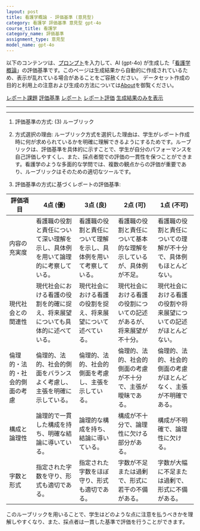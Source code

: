 ```yaml
---
layout: post
title: 看護学概論 - 評価基準 (意見型)
category: 看護学 評価基準 意見型 gpt-4o
course_title: 看護学
category_name: 評価基準
assignment_type: 意見型
model_name: gpt-4o
---
```


以下のコンテンツは、[プロンプト](https://github.com/takedatoshiyuki/synthetic_assignments/tree/main/generated/看護学/gpt-4o/prompt_評価基準-意見型.md)を入力して、AI (gpt-4o) が生成した「[看護学概論](/contents/看護学/)」の評価基準です。このページは生成結果から自動的に作成されているため、表示が乱れている場合があることをご容赦ください。
データセット作成の目的と利用上の注意および生成の方法については[About](/About)を御覧ください。

[レポート課題](../レポート課題-意見型)
[評価基準](../評価基準-意見型)
[レポート](../レポート-意見型)
[レポート評価](../レポート評価-意見型)
[生成結果のみを表示](https://github.com/takedatoshiyuki/synthetic_assignments/tree/main/generated/看護学/gpt-4o/評価基準-意見型.md)
  

***
***
  
1. 評価基準の方式: (3) ルーブリック

2. 方式選択の理由: ルーブリック方式を選択した理由は、学生がレポート作成時に何が求められているかを明確に理解できるようにするためです。ルーブリックは、評価基準を具体的に示すことで、学生が自分のパフォーマンスを自己評価しやすくし、また、採点者間での評価の一貫性を保つことができます。看護学のような多面的な学問では、複数の観点からの評価が重要であり、ルーブリックはそのための適切なツールです。

3. 評価基準の方式に基づくレポートの評価基準:

| 評価項目           | 4点 (優)                                                                 | 3点 (良)                                                               | 2点 (可)                                                               | 1点 (不可)                                                             |
|--------------------|---------------------------------------------------------------------------|------------------------------------------------------------------------|------------------------------------------------------------------------|------------------------------------------------------------------------|
| 内容の充実度       | 看護職の役割と責任について深い理解を示し、具体例を用いて論理的に考察している。 | 看護職の役割と責任について理解を示し、具体例を用いて考察している。     | 看護職の役割と責任について基本的な理解を示しているが、具体例が不足。 | 看護職の役割と責任についての理解が不十分で、具体例もほとんどない。   |
| 現代社会との関連性 | 現代社会における看護の役割を的確に捉え、将来展望についても具体的に述べている。 | 現代社会における看護の役割を捉え、将来展望について述べている。         | 現代社会における看護の役割についての記述があるが、将来展望が不十分。 | 現代社会における看護の役割や将来展望についての記述がほとんどない。 |
| 倫理的・法的・社会的側面の考慮 | 倫理的、法的、社会的側面をバランスよく考慮し、主張を明確に示している。 | 倫理的、法的、社会的側面を考慮し、主張を示している。                 | 倫理的、法的、社会的側面の考慮が不十分で、主張が曖昧である。         | 倫理的、法的、社会的側面の考慮がほとんどなく、主張が不明確である。   |
| 構成と論理性       | 論理的で一貫した構成を持ち、明確な結論に導いている。                         | 論理的な構成を持ち、結論に導いている。                                 | 構成が不十分で、論理性に欠ける部分がある。                           | 構成が不明確で、論理性に欠ける。                                       |
| 字数と形式         | 指定された字数を守り、形式も適切である。                                   | 指定された字数をほぼ守り、形式も適切である。                           | 字数が不足または過剰で、形式に若干の不備がある。                     | 字数が大幅に不足または過剰で、形式に不備がある。                       |

このルーブリックを用いることで、学生はどのような点に注意を払うべきかを理解しやすくなり、また、採点者は一貫した基準で評価を行うことができます。
